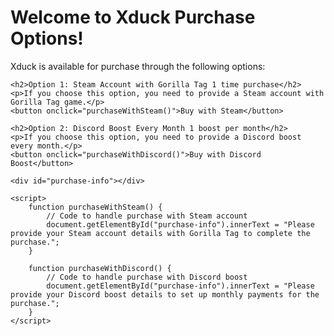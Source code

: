 <!DOCTYPE html>
<html lang="en">

<head>
    <meta charset="UTF-8">
    <meta name="viewport" content="width=device-width, initial-scale=1.0">
    <title>Xduck Purchase Options</title>
</head>

<body>
    <h1>Welcome to Xduck Purchase Options!</h1>
    <p>Xduck is available for purchase through the following options:</p>

    <h2>Option 1: Steam Account with Gorilla Tag 1 time purchase</h2>
    <p>If you choose this option, you need to provide a Steam account with Gorilla Tag game.</p>
    <button onclick="purchaseWithSteam()">Buy with Steam</button>

    <h2>Option 2: Discord Boost Every Month 1 boost per month</h2>
    <p>If you choose this option, you need to provide a Discord boost every month.</p>
    <button onclick="purchaseWithDiscord()">Buy with Discord Boost</button>

    <div id="purchase-info"></div>

    <script>
        function purchaseWithSteam() {
            // Code to handle purchase with Steam account
            document.getElementById("purchase-info").innerText = "Please provide your Steam account details with Gorilla Tag to complete the purchase.";
        }

        function purchaseWithDiscord() {
            // Code to handle purchase with Discord boost
            document.getElementById("purchase-info").innerText = "Please provide your Discord boost details to set up monthly payments for the purchase.";
        }
    </script>
</body>

</html>
